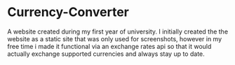 # Currency-Converter
A website created during my first year of university. I initially created the the website as a static site that was only used for screenshots, however in my free time i made it functional via an exchange rates api so that it would actually exchange supported currencies and always stay up to date. 
